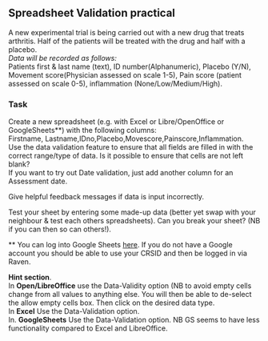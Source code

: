 ## Spreadsheet Validation practical
A new experimental trial is being carried out with a new drug that treats arthritis. Half of the patients will be treated with the drug and half with a placebo.   
_Data will be recorded as follows:_   
Patients first & last name (text), ID number(Alphanumeric), Placebo (Y/N), Movement score(Physician assessed on scale 1-5),
Pain score (patient assessed on scale 0-5), inflammation (None/Low/Medium/High).   
### Task
Create a new spreadsheet (e.g. with Excel or Libre/OpenOffice or GoogleSheets**) with the following columns:    
Firstname, Lastname,IDno,Placebo,Movescore,Painscore,Inflammation.   
Use the data validation feature to ensure that all fields are filled in with the correct range/type of data. Is it possible to ensure that cells are not left blank?     
If you want to try out Date validation, just add another column for an Assessment date.

Give helpful feedback messages if data is input incorrectly.       

Test your sheet by entering some made-up data (better yet swap with your neighbour & test each others spreadsheets). 
Can you break your sheet? (NB if you can then so can others!).    

** You can log into Google Sheets [here](https://docs.google.com/spreadsheets/u/0/). If you do not have a Google account you should be able to use your CRSID and then be logged in via Raven.    

__Hint section__.   
In __Open/LibreOffice__ use the Data-Validity option (NB to avoid empty cells change from all values to anything else. You will then be able to de-select the allow empty cells box. Then click on the desired data type.    
In __Excel__ Use the Data-Validation option.   
In. __GoogleSheets__ Use the Data-Validation option. NB GS seems to have less functionality compared to Excel and LibreOffice.       


